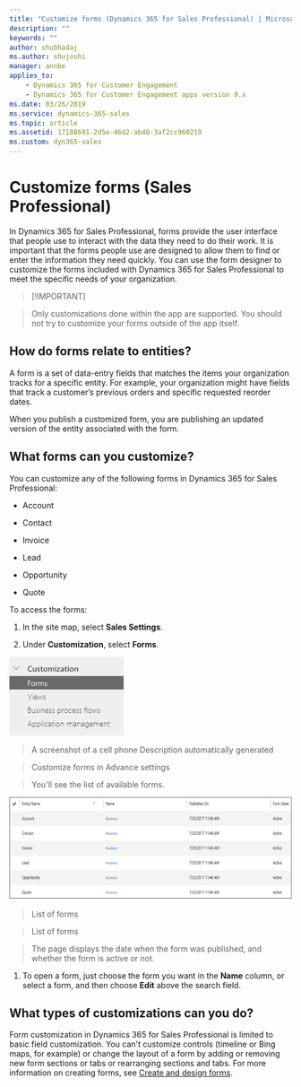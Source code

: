 ```yaml
---
title: "Customize forms (Dynamics 365 for Sales Professional) | MicrosoftDocs"
description: ""
keywords: ""
author: shubhadaj
ms.author: shujoshi
manager: annbe
applies_to: 
	- Dynamics 365 for Customer Engagement
	- Dynamics 365 for Customer Engagement apps version 9.x
ms.date: 03/26/2019
ms.service: dynamics-365-sales
ms.topic: article
ms.assetid: 17188691-2d5e-46d2-ab48-3af2cc960219
ms.custom: dyn365-sales
---
```

Customize forms (Sales Professional)
====================================

In Dynamics 365 for Sales Professional, forms provide the user interface that
people use to interact with the data they need to do their work. It is important
that the forms people use are designed to allow them to find or enter the
information they need quickly. You can use the form designer to customize the
forms included with Dynamics 365 for Sales Professional to meet the specific
needs of your organization.

>   [!IMPORTANT]

>   Only customizations done within the app are supported. You should not try to
>   customize your forms outside of the app itself.

How do forms relate to entities?
--------------------------------

A form is a set of data-entry fields that matches the items your organization
tracks for a specific entity. For example, your organization might have fields
that track a customer’s previous orders and specific requested reorder dates.

When you publish a customized form, you are publishing an updated version of the
entity associated with the form.

What forms can you customize?
-----------------------------

You can customize any of the following forms in Dynamics 365 for Sales
Professional:

-   Account

-   Contact

-   Invoice

-   Lead

-   Opportunity

-   Quote

To access the forms:

1.  In the site map, select **Sales Settings**.

2.  Under **Customization**, select **Forms**.

![](media/fb6d87347a5c8c8b0323a9c6a75744be.png)

>   A screenshot of a cell phone Description automatically generated

>   Customize forms in Advance settings

>   You'll see the list of available forms.

![](media/b6e6798b75034f12d91789850a109542.png)

>   List of forms

>   List of forms

>   The page displays the date when the form was published, and whether the form
>   is active or not.

1.  To open a form, just choose the form you want in the **Name** column, or
    select a form, and then choose **Edit** above the search field.

What types of customizations can you do?
----------------------------------------

Form customization in Dynamics 365 for Sales Professional is limited to basic
field customization. You can't customize controls (timeline or Bing maps, for
example) or change the layout of a form by adding or removing new form sections
or tabs or rearranging sections and tabs. For more information on creating
forms, see [Create and design
forms](https://docs.microsoft.com/en-us/dynamics365/customer-engagement/customize/create-design-forms).
